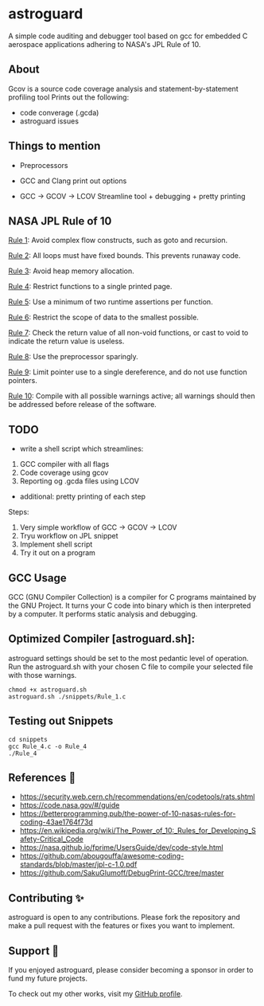 # astroguard
A simple code auditing and debugger tool based on gcc for embedded C aerospace applications adhering to NASA's JPL Rule of 10.

## About

Gcov is a source code coverage analysis and statement-by-statement profiling tool
Prints out the following:
- code converage (.gcda)
- astroguard issues 

## Things to mention
- Preprocessors

- GCC and Clang print out options
- GCC -> GCOV -> LCOV
Streamline tool + debugging + pretty printing


## NASA JPL Rule of 10

[Rule 1](): Avoid complex flow constructs, such as goto and recursion.

[Rule 2](): All loops must have fixed bounds. This prevents runaway code.

[Rule 3](): Avoid heap memory allocation.

[Rule 4](): Restrict functions to a single printed page.

[Rule 5](): Use a minimum of two runtime assertions per function.

[Rule 6](): Restrict the scope of data to the smallest possible.

[Rule 7](): Check the return value of all non-void functions, or cast to void to indicate the return value is useless.

[Rule 8](): Use the preprocessor sparingly.

[Rule 9](): Limit pointer use to a single dereference, and do not use function pointers.

[Rule 10](): Compile with all possible warnings active; all warnings should then be addressed before release of the software.

## TODO
- write a shell script which streamlines:
1. GCC compiler with all flags
2. Code coverage using gcov
3. Reporting og .gcda files using LCOV 

- additional:
pretty printing of each step

Steps:
1. Very simple workflow of GCC -> GCOV -> LCOV
2. Tryu workflow on JPL snippet
2. Implement shell script
3. Try it out on a program

## GCC Usage
GCC (GNU Compiler Collection) is a compiler for C programs maintained by the GNU Project. It turns your C code into binary which is then interpreted by a computer. It performs static analysis and debugging. 

## Optimized Compiler [astroguard.sh]:
astroguard settings should be set to the most pedantic level of operation.
Run the astroguard.sh with your chosen C file to compile your selected file with those warnings.

```
chmod +x astroguard.sh
astroguard.sh ./snippets/Rule_1.c
```

## Testing out Snippets
```
cd snippets
gcc Rule_4.c -o Rule_4
./Rule_4
```

## References 🔬
- https://security.web.cern.ch/recommendations/en/codetools/rats.shtml
- https://code.nasa.gov/#/guide
- https://betterprogramming.pub/the-power-of-10-nasas-rules-for-coding-43ae1764f73d
- https://en.wikipedia.org/wiki/The_Power_of_10:_Rules_for_Developing_Safety-Critical_Code
- https://nasa.github.io/fprime/UsersGuide/dev/code-style.html
- https://github.com/abougouffa/awesome-coding-standards/blob/master/jpl-c-1.0.pdf
- https://github.com/SakuGlumoff/DebugPrint-GCC/tree/master

## Contributing ✨
astroguard is open to any contributions. Please fork the repository and make a pull request with the features or fixes you want to implement.

## Support 💜
If you enjoyed astroguard, please consider becoming a sponsor in order to fund my future projects.

To check out my other works, visit my [GitHub profile](github.com/ANG13T).